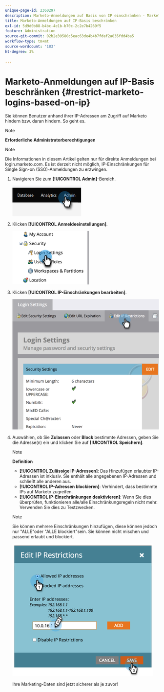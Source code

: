 ```yaml
---
unique-page-id: 2360297
description: Marketo-Anmeldungen auf Basis von IP einschränken - Marketo-Dokumente - Produktdokumentation
title: Marketo-Anmeldungen auf IP-Basis beschränken
exl-id: 5d9d0b88-b4bc-4e1b-b70c-2c2e7b4269f5
feature: Administration
source-git-commit: 02b2e39580c5eac63de4b4b7fdaf2a835fdd4ba5
workflow-type: tm+mt
source-wordcount: '183'
ht-degree: 3%

---
```


# Marketo-Anmeldungen auf IP-Basis beschränken {#restrict-marketo-logins-based-on-ip}

Sie können Benutzer anhand ihrer IP-Adressen am Zugriff auf Marketo hindern bzw. daran hindern. So geht es.

>[!NOTE]
>
>**Erforderliche Administratorberechtigungen**

>[!NOTE]
>
>Die Informationen in diesem Artikel gelten nur für direkte Anmeldungen bei login.marketo.com. Es ist derzeit nicht möglich, IP-Einschränkungen für Single Sign-on (SSO)-Anmeldungen zu erzwingen.

1. Navigieren Sie zum **[!UICONTROL Admin]**-Bereich.

   ![](assets/restrict-marketo-logins-based-on-ip-1.png)

1. Klicken **[!UICONTROL Anmeldeeinstellungen]**.

   ![](assets/restrict-marketo-logins-based-on-ip-2.png)

1. Klicken **[!UICONTROL IP-Einschränkungen bearbeiten]**.

   ![](assets/restrict-marketo-logins-based-on-ip-3.png)

1. Auswählen, ob Sie **Zulassen** oder **Block** bestimmte Adressen, geben Sie die Adresse(n) ein und klicken Sie auf **[!UICONTROL Speichern]**.

   >[!NOTE]
   >
   >**Definition**
   >
   >* **[!UICONTROL Zulässige IP-Adressen]**: Das Hinzufügen erlaubter IP-Adressen ist inklusiv. Sie enthält alle angegebenen IP-Adressen und schließt alle anderen aus.
   >* **[!UICONTROL IP-Adressen blockieren]**: Verhindert, dass bestimmte IPs auf Marketo zugreifen.
   >* **[!UICONTROL IP-Einschränkungen deaktivieren]**: Wenn Sie dies überprüfen, funktionieren alle/alle Einschränkungsregeln nicht mehr. Verwenden Sie dies zu Testzwecken.

   >[!NOTE]
   >
   >Sie können mehrere Einschränkungen hinzufügen, diese können jedoch nur &quot;ALLE&quot;oder &quot;ALLE blockiert&quot;sein. Sie können nicht mischen und passend erlaubt und blockiert.

   ![](assets/restrict-marketo-logins-based-on-ip-4.png)

   Ihre Marketing-Daten sind jetzt sicherer als je zuvor!
